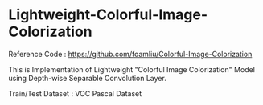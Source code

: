 # Lightweight-Colorful-Image-Colorization

Reference Code : https://github.com/foamliu/Colorful-Image-Colorization

This is Implementation of Lightweight "Colorful Image Colorization" Model using Depth-wise Separable Convolution Layer.

Train/Test Dataset : VOC Pascal Dataset

